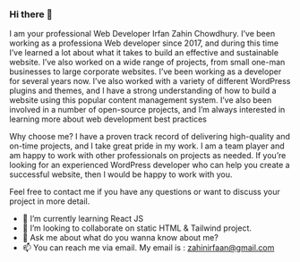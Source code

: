 ### Hi there 👋

I am your professional Web Developer Irfan Zahin Chowdhury.
I’ve been working as a professiona Web developer since 2017, and during this time I’ve learned a lot about what it takes to build an effective and sustainable website. I’ve also worked on a wide range of projects, from small one-man businesses to large corporate websites.  I’ve been working as a developer for several years now. I’ve also worked with a variety of different WordPress plugins and themes, and I have a strong understanding of how to build a website using this popular content management system. I’ve also been involved in a number of open-source projects, and I’m always interested in learning more about web development best practices

Why choose me?
I have a proven track record of delivering high-quality and on-time projects, and I take great pride in my work. I am a team player and am happy to work with other professionals on projects as needed. If you’re looking for an experienced WordPress developer who can help you create a successful website, then I would be happy to work with you. 

Feel free to contact me if you have any questions or want to discuss your project in more detail.


- 🌱 I’m currently learning React JS
- 👯 I’m looking to collaborate on static HTML & Tailwind project.
- 💬 Ask me about what do you wanna know about me?
- 📫 You can reach me via email. My email is : zahinirfaan@gmail.com 

